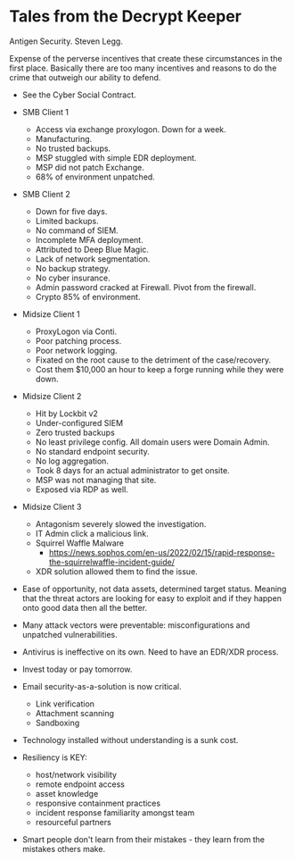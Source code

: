 # Tales from the Decrypt Keeper

Antigen Security. Steven Legg. 

Expense of the perverse incentives that create these circumstances in the first place. Basically there are too many incentives and reasons to do the crime that outweigh our ability to defend.

- See the Cyber Social Contract. 

- SMB Client 1
	- Access via exchange proxylogon. Down for a week. 
	- Manufacturing.
	- No trusted backups.
	- MSP stuggled with simple EDR deployment. 
	- MSP did not patch Exchange. 
	- 68% of environment unpatched. 
- SMB Client 2
	- Down for five days. 
	- Limited backups.
	- No command of SIEM.
	- Incomplete MFA deployment. 
	- Attributed to Deep Blue Magic. 
	- Lack of network segmentation.
	- No backup strategy.
	- No cyber insurance.
	- Admin password cracked at Firewall. Pivot from the firewall. 
	- Crypto 85% of environment. 
- Midsize Client 1
	- ProxyLogon via Conti. 
	- Poor patching process.
	- Poor network logging. 
	- Fixated on the root cause to the detriment of the case/recovery.
	- Cost them $10,000 an hour to keep a forge running while they were down.
- Midsize Client 2
	- Hit by Lockbit v2
	- Under-configured SIEM
	- Zero trusted backups
	- No least privilege config. All domain users were Domain Admin.
	- No standard endpoint security.
	- No log aggregation.
	- Took 8 days for an actual administrator to get onsite. 
	- MSP was not managing that site.
	- Exposed via RDP as well.
- Midsize Client 3
	- Antagonism severely slowed the investigation.
	- IT Admin click a malicious link.
	- Squirrel Waffle Malware
		- https://news.sophos.com/en-us/2022/02/15/rapid-response-the-squirrelwaffle-incident-guide/
	- XDR solution allowed them to find the issue.
- Ease of opportunity, not data assets, determined target status. Meaning that the threat actors are looking for easy to exploit and if they happen onto good data then all the better. 
- Many attack vectors were preventable: misconfigurations and unpatched vulnerabilities. 
- Antivirus is ineffective on its own. Need to have an EDR/XDR process.
- Invest today or pay tomorrow. 
- Email security-as-a-solution is now critical.
	- Link verification
	- Attachment scanning
	- Sandboxing
- Technology installed without understanding is a sunk cost. 
- Resiliency is KEY: 
	- host/network visibility
	- remote endpoint access
	- asset knowledge
	- responsive containment practices
	- incident response familiarity amongst team
	- resourceful partners
- Smart people don't learn from their mistakes - they learn from the mistakes others make. 
